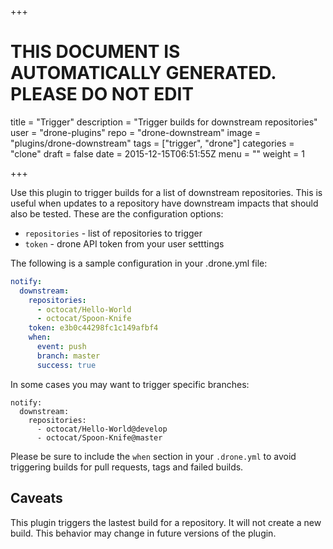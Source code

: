 +++

# THIS DOCUMENT IS AUTOMATICALLY GENERATED. PLEASE DO NOT EDIT

title = "Trigger"
description = "Trigger builds for downstream repositories"
user = "drone-plugins"
repo = "drone-downstream"
image = "plugins/drone-downstream"
tags = ["trigger", "drone"]
categories = "clone"
draft = false
date = 2015-12-15T06:51:55Z
menu = ""
weight = 1

+++

Use this plugin to trigger builds for a list of downstream repositories. This is useful when updates to a repository have downstream impacts that should also be tested. These are the configuration options:

* `repositories` - list of repositories to trigger
* `token` - drone API token from your user setttings

The following is a sample configuration in your .drone.yml file:

```yaml
notify:
  downstream:
    repositories:
      - octocat/Hello-World
      - octocat/Spoon-Knife
    token: e3b0c44298fc1c149afbf4
    when:
      event: push
      branch: master
      success: true
```

In some cases you may want to trigger specific branches:

```
notify:
  downstream:
    repositories:
      - octocat/Hello-World@develop
      - octocat/Spoon-Knife@master
```

Please be sure to include the `when` section in your `.drone.yml` to avoid triggering builds for pull requests, tags and failed builds.

## Caveats

This plugin triggers the lastest build for a repository. It will not create a new build. This behavior may change in future versions of the plugin.
